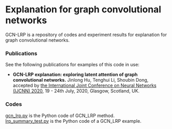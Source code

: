 # Explanation for graph convolutional networks
GCN-LRP is a repository of codes and experiment results for explanation for graph convolutional networks.
### Publications
See the following publications for examples of this code in use:
 * **GCN-LRP explanation: exploring latent attention of graph convolutional networks.** Jinlong Hu, Tenghui Li, Shoubin Dong, accepted  by [the International Joint Conference on Neural Networks (IJCNN) 2020](https://wcci2020.org/), 19 - 24th July, 2020, Glasgow, Scotland, UK.

### Codes
[gcn_lrp.py](gcn_lrp.py) is the Python code of GCN_LRP method.  
[lrp_summary_test.py](lrp_summary_test.py) is the Python code of a GCN_LRP example.  



